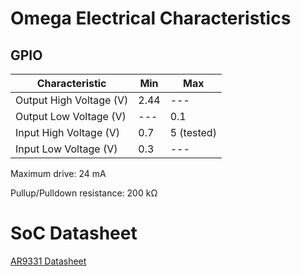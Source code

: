 # Omega Electrical Characteristics

## GPIO

| Characteristic          | Min  | Max        |
|-------------------------|------|------------|
| Output High Voltage (V) | 2.44 | ---        |
| Output Low Voltage (V)  | ---  | 0.1        |
| Input High Voltage (V)  | 0.7  | 5 (tested) |
| Input Low Voltage (V)   | 0.3  | ---        |

Maximum drive: 24 mA

Pullup/Pulldown resistance: 200 kΩ

# SoC Datasheet

[AR9331 Datasheet](ar9331_datasheet.pdf)
